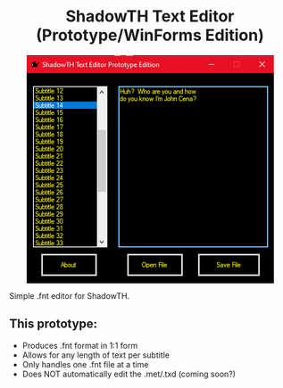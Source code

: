 <div align="center"><h1>ShadowTH Text Editor (Prototype/WinForms Edition)</h1>
<img src="https://raw.githubusercontent.com/ShadowTheHedgehogHacking/ShadowTHTextEditor/master/res/prototype.png" align="center" />
</div>




Simple .fnt editor for ShadowTH.


## This prototype:
* Produces .fnt format in 1:1 form
* Allows for any length of text per subtitle
* Only handles one .fnt file at a time
* Does NOT automatically edit the .met/.txd (coming soon?)
